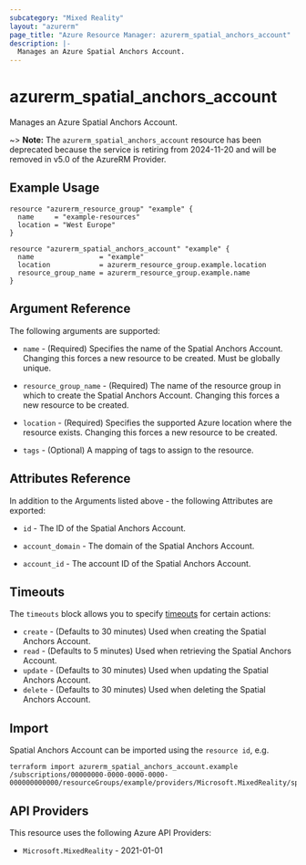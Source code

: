 ```yaml
---
subcategory: "Mixed Reality"
layout: "azurerm"
page_title: "Azure Resource Manager: azurerm_spatial_anchors_account"
description: |-
  Manages an Azure Spatial Anchors Account.
---
```


# azurerm_spatial_anchors_account

Manages an Azure Spatial Anchors Account.

~> **Note:** The `azurerm_spatial_anchors_account` resource has been deprecated because the service is retiring from 2024-11-20 and will be removed in v5.0 of the AzureRM Provider.

## Example Usage

```hcl
resource "azurerm_resource_group" "example" {
  name     = "example-resources"
  location = "West Europe"
}

resource "azurerm_spatial_anchors_account" "example" {
  name                = "example"
  location            = azurerm_resource_group.example.location
  resource_group_name = azurerm_resource_group.example.name
}
```

## Argument Reference

The following arguments are supported:

* `name` - (Required) Specifies the name of the Spatial Anchors Account. Changing this forces a new resource to be created. Must be globally unique.

* `resource_group_name` - (Required) The name of the resource group in which to create the Spatial Anchors Account. Changing this forces a new resource to be created.

* `location` - (Required) Specifies the supported Azure location where the resource exists. Changing this forces a new resource to be created.

* `tags` - (Optional) A mapping of tags to assign to the resource.

## Attributes Reference

In addition to the Arguments listed above - the following Attributes are exported:

* `id` - The ID of the Spatial Anchors Account.

* `account_domain` - The domain of the Spatial Anchors Account.

* `account_id` - The account ID of the Spatial Anchors Account.

## Timeouts

The `timeouts` block allows you to specify [timeouts](https://www.terraform.io/language/resources/syntax#operation-timeouts) for certain actions:

* `create` - (Defaults to 30 minutes) Used when creating the Spatial Anchors Account.
* `read` - (Defaults to 5 minutes) Used when retrieving the Spatial Anchors Account.
* `update` - (Defaults to 30 minutes) Used when updating the Spatial Anchors Account.
* `delete` - (Defaults to 30 minutes) Used when deleting the Spatial Anchors Account.

## Import

Spatial Anchors Account can be imported using the `resource id`, e.g.

```shell
terraform import azurerm_spatial_anchors_account.example /subscriptions/00000000-0000-0000-0000-000000000000/resourceGroups/example/providers/Microsoft.MixedReality/spatialAnchorsAccounts/example
```

## API Providers
<!-- This section is generated, changes will be overwritten -->
This resource uses the following Azure API Providers:

* `Microsoft.MixedReality` - 2021-01-01

